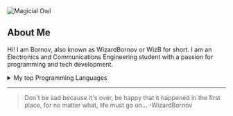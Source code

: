 <picture>
 <source media="(prefers-color-scheme: dark)" srcset="https://imgur.com/asCafYj">
 <source media="(prefers-color-scheme: light)" srcset="https://imgur.com/asCafYj">
 <img alt="Magicial Owl" src="https://imgur.com/asCafYj">
</picture>

## About Me

Hi! I am Bornov, also known as WizardBornov or WizB for short. I am an Electronics and Communications Engineering student with a passion for programming and tech development.

<details>
<summary>My top Programming Languages </summary>

| Rank |   Languages   |
|-----:|---------------|
|     1|   Python      |
|     2|   C           |
|     3|   C++         |

</details>


---
> Don't be sad because it's over, be happy that it happened in the first place, for no matter what, life must go on...
  -WizardBornov


<!---
WizardBornov/WizardBornov is a ✨ special ✨ repository because its `README.md` (this file) appears on your GitHub profile.
You can click the Preview link to take a look at your changes.
--->
